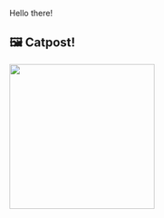 Hello there!



## 🖼️ Catpost!

<sub>
    <img src="https://cdn2.thecatapi.com/images/FUJOW3SIi.jpg" height="256">
</sub>

